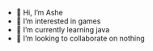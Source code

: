 - 👋 Hi, I’m Ashe
- 👀 I’m interested in games
- 🌱 I’m currently learning java
- 💞️ I’m looking to collaborate on nothing

<!---
Ashley/Ashley is a ✨ special ✨ repository because its `README.md` (this file) appears on your GitHub profile.
You can click the Preview link to take a look at your changes.
--->
